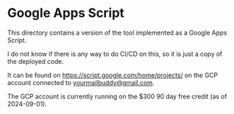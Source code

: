 Google Apps Script
==================

This directory contains a version of the tool implemented as a Google Apps Script.

I do not know if there is any way to do CI/CD on this, so it is just a copy of the deployed code. 

It can be found on https://script.google.com/home/projects/ on the GCP account connected to yourmailbuddy@gmail.com. 

The GCP account is currently running on the $300 90 day free credit (as of 2024-09-01).